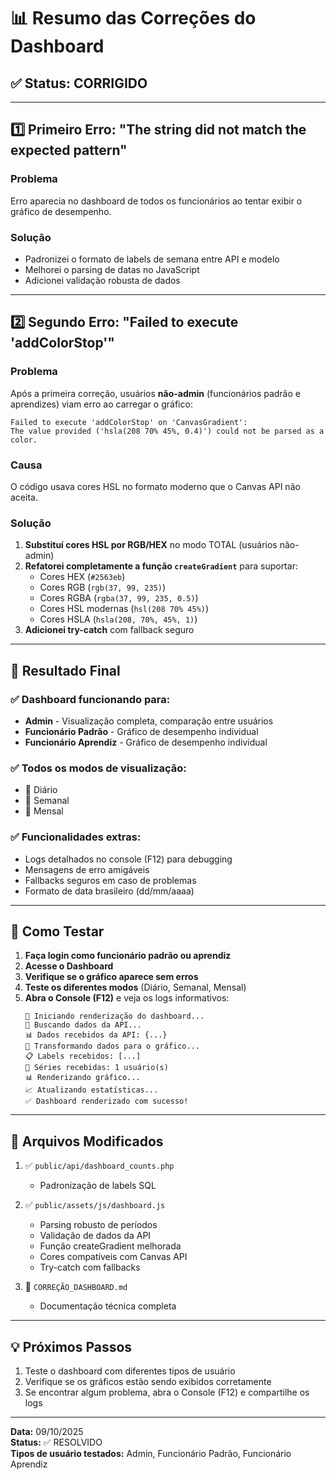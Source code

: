 # 📊 Resumo das Correções do Dashboard

## ✅ Status: CORRIGIDO

---

## 1️⃣ Primeiro Erro: "The string did not match the expected pattern"

### Problema
Erro aparecia no dashboard de todos os funcionários ao tentar exibir o gráfico de desempenho.

### Solução
- Padronizei o formato de labels de semana entre API e modelo
- Melhorei o parsing de datas no JavaScript
- Adicionei validação robusta de dados

---

## 2️⃣ Segundo Erro: "Failed to execute 'addColorStop'"

### Problema
Após a primeira correção, usuários **não-admin** (funcionários padrão e aprendizes) viam erro ao carregar o gráfico:
```
Failed to execute 'addColorStop' on 'CanvasGradient': 
The value provided ('hsla(208 70% 45%, 0.4)') could not be parsed as a color.
```

### Causa
O código usava cores HSL no formato moderno que o Canvas API não aceita.

### Solução
1. **Substituí cores HSL por RGB/HEX** no modo TOTAL (usuários não-admin)
2. **Refatorei completamente a função `createGradient`** para suportar:
   - Cores HEX (`#2563eb`)
   - Cores RGB (`rgb(37, 99, 235)`)
   - Cores RGBA (`rgba(37, 99, 235, 0.5)`)
   - Cores HSL modernas (`hsl(208 70% 45%)`)
   - Cores HSLA (`hsla(208, 70%, 45%, 1)`)
3. **Adicionei try-catch** com fallback seguro

---

## 🎯 Resultado Final

### ✅ Dashboard funcionando para:
- **Admin** - Visualização completa, comparação entre usuários
- **Funcionário Padrão** - Gráfico de desempenho individual
- **Funcionário Aprendiz** - Gráfico de desempenho individual

### ✅ Todos os modos de visualização:
- 📅 Diário
- 📅 Semanal
- 📆 Mensal

### ✅ Funcionalidades extras:
- Logs detalhados no console (F12) para debugging
- Mensagens de erro amigáveis
- Fallbacks seguros em caso de problemas
- Formato de data brasileiro (dd/mm/aaaa)

---

## 🧪 Como Testar

1. **Faça login como funcionário padrão ou aprendiz**
2. **Acesse o Dashboard**
3. **Verifique se o gráfico aparece sem erros**
4. **Teste os diferentes modos** (Diário, Semanal, Mensal)
5. **Abra o Console (F12)** e veja os logs informativos:
   ```
   🚀 Iniciando renderização do dashboard...
   📡 Buscando dados da API...
   📊 Dados recebidos da API: {...}
   🔄 Transformando dados para o gráfico...
   📋 Labels recebidos: [...]
   👥 Séries recebidas: 1 usuário(s)
   📊 Renderizando gráfico...
   📈 Atualizando estatísticas...
   ✅ Dashboard renderizado com sucesso!
   ```

---

## 📝 Arquivos Modificados

1. ✅ `public/api/dashboard_counts.php`
   - Padronização de labels SQL
   
2. ✅ `public/assets/js/dashboard.js`
   - Parsing robusto de períodos
   - Validação de dados da API
   - Função createGradient melhorada
   - Cores compatíveis com Canvas API
   - Try-catch com fallbacks

3. 📄 `CORREÇÃO_DASHBOARD.md`
   - Documentação técnica completa

---

## 💡 Próximos Passos

1. Teste o dashboard com diferentes tipos de usuário
2. Verifique se os gráficos estão sendo exibidos corretamente
3. Se encontrar algum problema, abra o Console (F12) e compartilhe os logs

---

**Data:** 09/10/2025  
**Status:** ✅ RESOLVIDO  
**Tipos de usuário testados:** Admin, Funcionário Padrão, Funcionário Aprendiz

